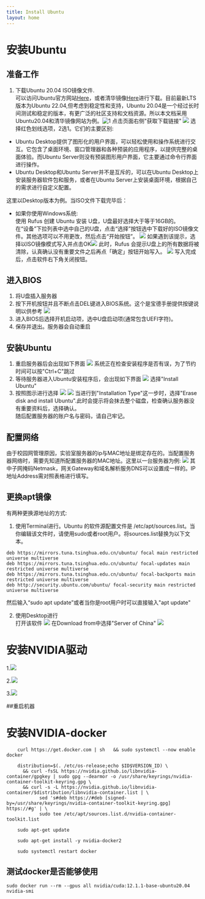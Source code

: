 ```yaml
---
title: Install Ubuntu
layout: home
---
```


# 安装Ubuntu
## 准备工作
1. 下载Ubuntu 20.04 ISO镜像文件.  
可以访问Ubuntu官方网站[Here](https://ubuntu.com/download/desktop)，或者清华镜像[Here](https://mirrors.tuna.tsinghua.edu.cn/)进行下载。目前最新LTS版本为Ubuntu 22.04,但考虑到稳定性和支持，Ubuntu 20.04是一个经过长时间测试和稳定的版本，有更广泛的社区支持和文档资源。所以本文档采用Ubuntu20.04和清华镜像网站为例。![1](./img/Snipaste_2023-05-17_12-05-05.png)
点击页面右侧"获取下载链接"
![](./img/1.png)
选择红色划线选项，2选1。它们的主要区别:
- Ubuntu Desktop提供了图形化的用户界面，可以轻松使用和操作系统进行交互。它包含了桌面环境、窗口管理器和各种预装的应用程序，以提供完整的桌面体验。而Ubuntu Server则没有预装图形用户界面，它主要通过命令行界面进行操作。
- Ubuntu Desktop和Ubuntu Server并不是互斥的，可以在Ubuntu Desktop上安装服务器软件包和服务，或者在Ubuntu Server上安装桌面环境，根据自己的需求进行自定义配置。

这里以Desktop版本为例。当ISO文件下载完毕后：
- 如果你使用Windows系统:  
使用 Rufus 创建 Ubuntu 安装 U盘，U盘最好选择大于等于16GB的。  
在“设备”下拉列表中选中自己的U盘，点击“选择”按钮选中下载好的ISO镜像文件。其他选项可以不用更改，然后点击“开始按钮”。
![](https://img.sysgeek.cn/img/2023/03/make-ubuntu-usb-flash-drive-2.jpg)
如果遇到该提示，选择以ISO镜像模式写入并点击OK![](https://img.sysgeek.cn/img/2023/03/make-ubuntu-usb-flash-drive-3.jpg)
此时，Rufus 会提示U盘上的所有数据将被清除，认真确认没有重要文件之后再点「确定」按钮开始写入。
![](https://img.sysgeek.cn/img/2023/03/make-ubuntu-usb-flash-drive-4.jpg)
写入完成后，点击软件右下角关闭按钮。

## 进入BIOS
1. 将U盘插入服务器
2. 按下开机按钮并且不断点击DEL键进入BIOS系统。这个是宝德手册提供按键说明以供参考
![](./img/Snipaste_2023-05-17_12-28-02.png)
3. 进入BIOS后选择开机启动项，选中U盘启动项(通常包含UEFI字符)。
4. 保存并退出。服务器会自动重启
## 安装Ubuntu
1. 重启服务器后会出现如下界面
![](./img/QQ%E5%9B%BE%E7%89%8720230517123611.jpg)
系统正在检查安装程序是否有误，为了节约时间可以按"Ctrl+C"跳过
2. 等待服务器进入Ubuntu安装程序后，会出现如下界面
![](./img/QQ%E5%9B%BE%E7%89%8720230517123301.jpg)
选择"Install Ubuntu"
3. 按照图示进行选择
![](./img/QQ%E5%9B%BE%E7%89%871.jpg)
![](./img/QQ%E5%9B%BE%E7%89%8720230517123957.jpg)
当进行到"Installation Type"这一步时，选择"Erase disk and install Ubuntu".此时会提示将会抹去整个磁盘，检查确认服务器没有重要资料后，选择确认。  
随后配置服务器的账户名与密码，请自己牢记。
## 配置网络
由于校园网管理原因，实验室服务器的ip与MAC地址是绑定存在的。当配置服务器网络时，需要先知道所配置服务器的MAC地址。这里以一台服务器为例:
![](/img/QQ%E5%9B%BE%E7%89%8720230517124628.jpg)
其中子网掩码Netmask，网关Gateway和域名解析服务DNS可以设置成一样的。IP地址Address需对照表格进行填写。
## 更换apt镜像
有两种更换源地址的方式:  
1. 使用Terminal进行。Ubuntu 的软件源配置文件是 /etc/apt/sources.list。当你编辑该文件时，请使用sudo或者root用户。将sources.list替换为以下文本。
```
deb https://mirrors.tuna.tsinghua.edu.cn/ubuntu/ focal main restricted universe multiverse
deb https://mirrors.tuna.tsinghua.edu.cn/ubuntu/ focal-updates main restricted universe multiverse
deb https://mirrors.tuna.tsinghua.edu.cn/ubuntu/ focal-backports main restricted universe multiverse
deb http://security.ubuntu.com/ubuntu/ focal-security main restricted universe multiverse
```
然后输入“sudo apt update”或者当你是root用户时可以直接输入"apt update"

2. 使用Desktop进行  
打开该软件
![](./img/QQ%E5%9B%BE%E7%89%8720230517125650.jpg)
在Download from中选择"Server of China"
![](./img/QQ%E5%9B%BE%E7%89%8720230517141547.jpg)

# 安装NVIDIA驱动
1.![](./img/NVIDIA-driver-1.png)

2.![](./img/NVIDIA-driver-2.png)

3.![](./img/NVIDIA-driver-3.png)

##重启机器

# 安装NVIDIA-docker
```
	curl https://get.docker.com | sh   && sudo systemctl --now enable docker
```
```
	distribution=$(. /etc/os-release;echo $ID$VERSION_ID) \
      && curl -fsSL https://nvidia.github.io/libnvidia-container/gpgkey | sudo gpg --dearmor -o /usr/share/keyrings/nvidia-container-toolkit-keyring.gpg \
      && curl -s -L https://nvidia.github.io/libnvidia-container/$distribution/libnvidia-container.list | \
            sed 's#deb https://#deb [signed-by=/usr/share/keyrings/nvidia-container-toolkit-keyring.gpg] https://#g' | \
            sudo tee /etc/apt/sources.list.d/nvidia-container-toolkit.list
```
```
	sudo apt-get update
```
```
	sudo apt-get install -y nvidia-docker2
```
```
	sudo systemctl restart docker
```
## 测试docker是否能够使用
```
sudo docker run --rm --gpus all nvidia/cuda:12.1.1-base-ubuntu20.04 nvidia-smi
```

